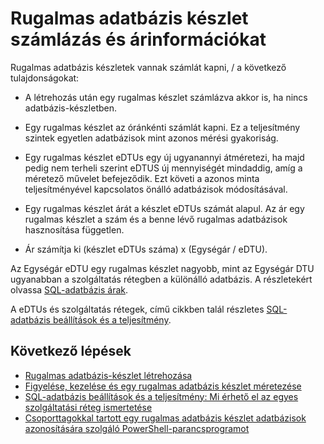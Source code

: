 <properties
    pageTitle="SQL-adatbázis rugalmas készlet árát és a teljesítmény"
    description="Rugalmas adatbázis készletek-specifikus árak adatait."
    services="sql-database"
    documentationCenter=""
    authors="srinia"
    manager="jhubbard"
    editor=""/>

<tags
    ms.service="sql-database"
    ms.devlang="NA"
    ms.date="05/27/2016"
    ms.author="srinia"
    ms.workload="data-management"
    ms.topic="article"
    ms.tgt_pltfrm="NA"/>


# <a name="elastic-database-pool-billing-and-pricing-information"></a>Rugalmas adatbázis készlet számlázás és árinformációkat

Rugalmas adatbázis készletek vannak számlát kapni, / a következő tulajdonságokat:

- A létrehozás után egy rugalmas készlet számlázva akkor is, ha nincs adatbázis-készletben.
- Egy rugalmas készlet az óránkénti számlát kapni. Ez a teljesítmény szintek egyetlen adatbázisok mint azonos mérési gyakoriság.
- Egy rugalmas készlet eDTUs egy új ugyanannyi átméretezi, ha majd pedig nem terheli szerint eDTUS új mennyiségét mindaddig, amíg a méretező művelet befejeződik. Ezt követi a azonos minta teljesítményével kapcsolatos önálló adatbázisok módosításával.


- Egy rugalmas készlet árát a készlet eDTUs számát alapul. Az ár egy rugalmas készlet a szám és a benne lévő rugalmas adatbázisok hasznosítása független.
- Ár számítja ki (készlet eDTUs száma) x (Egységár / eDTU).

Az Egységár eDTU egy rugalmas készlet nagyobb, mint az Egységár DTU ugyanabban a szolgáltatás rétegben a különálló adatbázis. A részletekért olvassa [SQL-adatbázis árak](https://azure.microsoft.com/pricing/details/sql-database/). 


A eDTUs és szolgáltatás rétegek, című cikkben talál részletes [SQL-adatbázis beállítások és a teljesítmény](sql-database-service-tiers.md).

## <a name="next-steps"></a>Következő lépések

- [Rugalmas adatbázis-készlet létrehozása](sql-database-elastic-pool-create-portal.md)
- [Figyelése, kezelése és egy rugalmas adatbázis készlet méretezése](sql-database-elastic-pool-manage-portal.md)
- [SQL-adatbázis beállítások és a teljesítmény: Mi érhető el az egyes szolgáltatási réteg ismertetése](sql-database-service-tiers.md)
- [Csoporttagokkal tartott egy rugalmas adatbázis készlet adatbázisok azonosítására szolgáló PowerShell-parancsprogramot](sql-database-elastic-pool-database-assessment-powershell.md)
